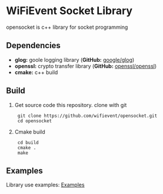 # WiFiEvent Socket Library

opensocket is c++ library for socket programming

## Dependencies
* **glog:** goole logging library (**GitHub:** [google/glog](https://github.com/google/glog))
* **openssl:** crypto transfer library (**GitHub:** [openssl/openssl](https://github.com/openssl/openssl))
* **cmake:** c++ build

## Build
1. Get source code this repository. clone with git

        git clone https://github.com/wifievent/opensocket.git
        cd opensocket

2. Cmake build
        
        cd build
        cmake .
        make

## Examples
Library use examples: [Examples](app/example)